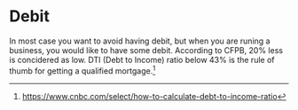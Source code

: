 # Debit

In most case you want to avoid having debit, but when you are runing a business,
you would like to have some debit. According to CFPB, 20% less is concidered as low.
DTI (Debt to Income) ratio below 43% is the rule of thumb for getting a qualified 
mortgage.[^1]

[^1]: https://www.cnbc.com/select/how-to-calculate-debt-to-income-ratio


